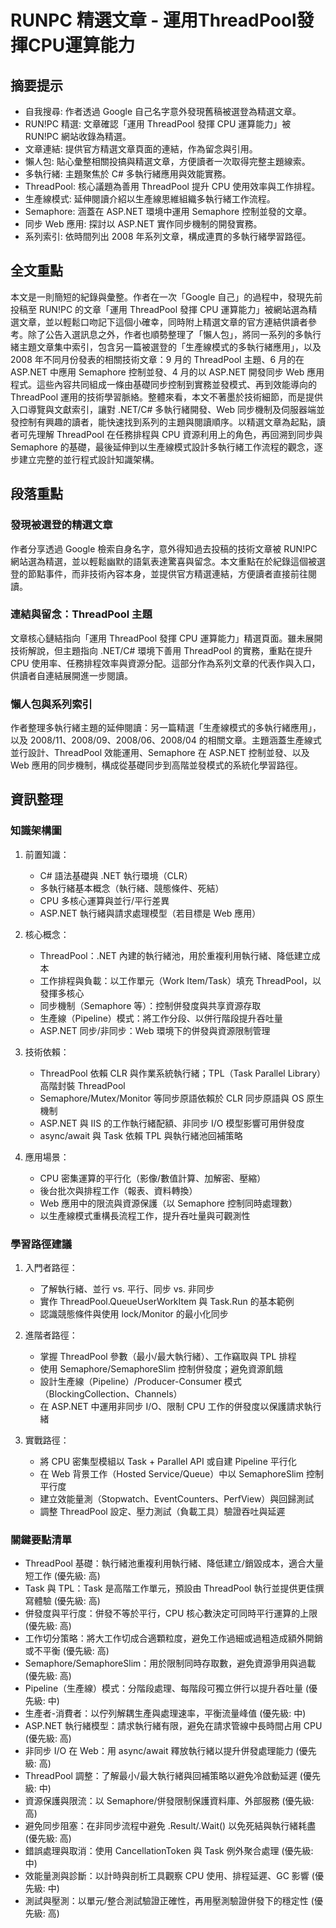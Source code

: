 # RUNPC 精選文章 - 運用ThreadPool發揮CPU運算能力

## 摘要提示
- 自我搜尋: 作者透過 Google 自己名字意外發現舊稿被選登為精選文章。
- RUN!PC 精選: 文章確認「運用 ThreadPool 發揮 CPU 運算能力」被 RUN!PC 網站收錄為精選。
- 文章連結: 提供官方精選文章頁面的連結，作為留念與引用。
- 懶人包: 貼心彙整相關投搞與精選文章，方便讀者一次取得完整主題線索。
- 多執行緒: 主題聚焦於 C# 多執行緒應用與效能實務。
- ThreadPool: 核心議題為善用 ThreadPool 提升 CPU 使用效率與工作排程。
- 生產線模式: 延伸閱讀介紹以生產線思維組織多執行緒工作流程。
- Semaphore: 涵蓋在 ASP.NET 環境中運用 Semaphore 控制並發的文章。
- 同步 Web 應用: 探討以 ASP.NET 實作同步機制的開發實務。
- 系列索引: 依時間列出 2008 年系列文章，構成連貫的多執行緒學習路徑。

## 全文重點
本文是一則簡短的紀錄與彙整。作者在一次「Google 自己」的過程中，發現先前投稿至 RUN!PC 的文章「運用 ThreadPool 發揮 CPU 運算能力」被網站選為精選文章，並以輕鬆口吻記下這個小確幸，同時附上精選文章的官方連結供讀者參考。除了公告入選訊息之外，作者也順勢整理了「懶人包」，將同一系列的多執行緒主題文章集中索引，包含另一篇被選登的「生產線模式的多執行緒應用」，以及 2008 年不同月份發表的相關技術文章：9 月的 ThreadPool 主題、6 月的在 ASP.NET 中應用 Semaphore 控制並發、4 月的以 ASP.NET 開發同步 Web 應用程式。這些內容共同組成一條由基礎同步控制到實務並發模式、再到效能導向的 ThreadPool 運用的技術學習脈絡。整體來看，本文不著墨於技術細節，而是提供入口導覽與文獻索引，讓對 .NET/C# 多執行緒開發、Web 同步機制及伺服器端並發控制有興趣的讀者，能快速找到系列的主題與閱讀順序。以精選文章為起點，讀者可先理解 ThreadPool 在任務排程與 CPU 資源利用上的角色，再回溯到同步與 Semaphore 的基礎，最後延伸到以生產線模式設計多執行緒工作流程的觀念，逐步建立完整的並行程式設計知識架構。

## 段落重點
### 發現被選登的精選文章
作者分享透過 Google 檢索自身名字，意外得知過去投稿的技術文章被 RUN!PC 網站選為精選，並以輕鬆幽默的語氣表達驚喜與留念。本文重點在於紀錄這個被選登的節點事件，而非技術內容本身，並提供官方精選連結，方便讀者直接前往閱讀。

### 連結與留念：ThreadPool 主題
文章核心鏈結指向「運用 ThreadPool 發揮 CPU 運算能力」精選頁面。雖未展開技術解說，但主題指向 .NET/C# 環境下善用 ThreadPool 的實務，重點在提升 CPU 使用率、任務排程效率與資源分配。這部分作為系列文章的代表作與入口，供讀者自連結展開進一步閱讀。

### 懶人包與系列索引
作者整理多執行緒主題的延伸閱讀：另一篇精選「生產線模式的多執行緒應用」，以及 2008/11、2008/09、2008/06、2008/04 的相關文章。主題涵蓋生產線式並行設計、ThreadPool 效能運用、Semaphore 在 ASP.NET 控制並發、以及 Web 應用的同步機制，構成從基礎同步到高階並發模式的系統化學習路徑。

## 資訊整理

### 知識架構圖
1. 前置知識：
   - C# 語法基礎與 .NET 執行環境（CLR）
   - 多執行緒基本概念（執行緒、競態條件、死結）
   - CPU 多核心運算與並行/平行差異
   - ASP.NET 執行緒與請求處理模型（若目標是 Web 應用）

2. 核心概念：
   - ThreadPool：.NET 內建的執行緒池，用於重複利用執行緒、降低建立成本
   - 工作排程與負載：以工作單元（Work Item/Task）填充 ThreadPool，以發揮多核心
   - 同步機制（Semaphore 等）：控制併發度與共享資源存取
   - 生產線（Pipeline）模式：將工作分段、以併行階段提升吞吐量
   - ASP.NET 同步/非同步：Web 環境下的併發與資源限制管理

3. 技術依賴：
   - ThreadPool 依賴 CLR 與作業系統執行緒；TPL（Task Parallel Library）高階封裝 ThreadPool
   - Semaphore/Mutex/Monitor 等同步原語依賴於 CLR 同步原語與 OS 原生機制
   - ASP.NET 與 IIS 的工作執行緒配額、非同步 I/O 模型影響可用併發度
   - async/await 與 Task 依賴 TPL 與執行緒池回補策略

4. 應用場景：
   - CPU 密集運算的平行化（影像/數值計算、加解密、壓縮）
   - 後台批次與排程工作（報表、資料轉換）
   - Web 應用中的限流與資源保護（以 Semaphore 控制同時處理數）
   - 以生產線模式重構長流程工作，提升吞吐量與可觀測性

### 學習路徑建議
1. 入門者路徑：
   - 了解執行緒、並行 vs. 平行、同步 vs. 非同步
   - 實作 ThreadPool.QueueUserWorkItem 與 Task.Run 的基本範例
   - 認識競態條件與使用 lock/Monitor 的最小化同步

2. 進階者路徑：
   - 掌握 ThreadPool 參數（最小/最大執行緒）、工作竊取與 TPL 排程
   - 使用 Semaphore/SemaphoreSlim 控制併發度；避免資源飢餓
   - 設計生產線（Pipeline）/Producer-Consumer 模式（BlockingCollection、Channels）
   - 在 ASP.NET 中運用非同步 I/O、限制 CPU 工作的併發度以保護請求執行緒

3. 實戰路徑：
   - 將 CPU 密集型模組以 Task + Parallel API 或自建 Pipeline 平行化
   - 在 Web 背景工作（Hosted Service/Queue）中以 SemaphoreSlim 控制平行度
   - 建立效能量測（Stopwatch、EventCounters、PerfView）與回歸測試
   - 調整 ThreadPool 設定、壓力測試（負載工具）驗證吞吐與延遲

### 關鍵要點清單
- ThreadPool 基礎：執行緒池重複利用執行緒、降低建立/銷毀成本，適合大量短工作 (優先級: 高)
- Task 與 TPL：Task 是高階工作單元，預設由 ThreadPool 執行並提供更佳撰寫體驗 (優先級: 高)
- 併發度與平行度：併發不等於平行，CPU 核心數決定可同時平行運算的上限 (優先級: 高)
- 工作切分策略：將大工作切成合適顆粒度，避免工作過細或過粗造成額外開銷或不平衡 (優先級: 高)
- Semaphore/SemaphoreSlim：用於限制同時存取數，避免資源爭用與過載 (優先級: 高)
- Pipeline（生產線）模式：分階段處理、每階段可獨立併行以提升吞吐量 (優先級: 中)
- 生產者-消費者：以佇列解耦生產與處理速率，平衡流量峰值 (優先級: 中)
- ASP.NET 執行緒模型：請求執行緒有限，避免在請求管線中長時間占用 CPU (優先級: 高)
- 非同步 I/O 在 Web：用 async/await 釋放執行緒以提升併發處理能力 (優先級: 高)
- ThreadPool 調整：了解最小/最大執行緒與回補策略以避免冷啟動延遲 (優先級: 中)
- 資源保護與限流：以 Semaphore/併發限制保護資料庫、外部服務 (優先級: 高)
- 避免同步阻塞：在非同步流程中避免 .Result/.Wait() 以免死結與執行緒耗盡 (優先級: 高)
- 錯誤處理與取消：使用 CancellationToken 與 Task 例外聚合處理 (優先級: 中)
- 效能量測與診斷：以計時與剖析工具觀察 CPU 使用、排程延遲、GC 影響 (優先級: 中)
- 測試與壓測：以單元/整合測試驗證正確性，再用壓測驗證併發下的穩定性 (優先級: 高)